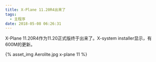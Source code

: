 ```yaml
---
title: X-Plane 11.20R4出来了
tags:
  - 主程序
date: 2018-05-08 06:26:31
---
```


X-Plane 11.20R4作为11.20正式版终于出来了。X-system installer显示，有600M的更新。

{% asset_img Aerolite.jpg x-plane 11 %}